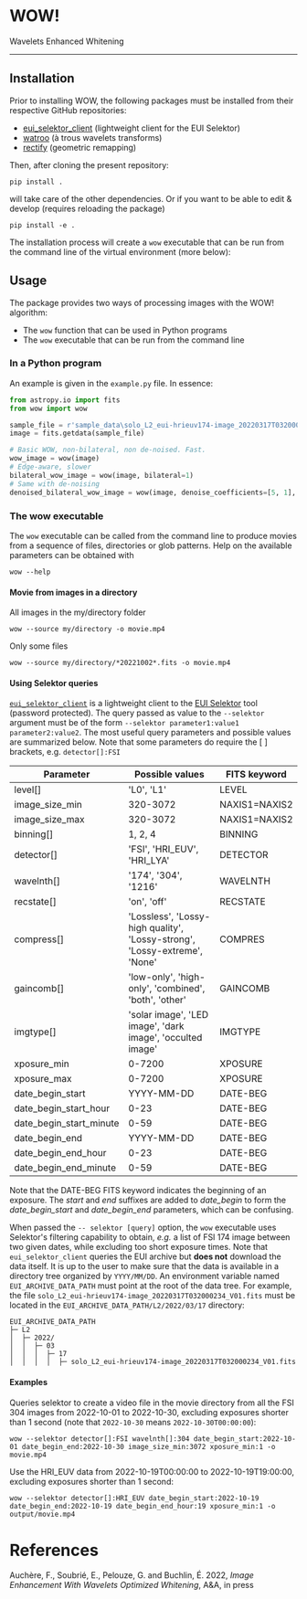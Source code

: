 # WOW!
Wavelets Enhanced Whitening
___

## Installation

Prior to installing WOW, the following packages must be installed from their respective GitHub repositories: 

 * [eui_selektor_client](https://github.com/gpelouze/eui_selektor_client) (lightweight client for the EUI Selektor)
 * [watroo](https://github.com/frederic-auchere/wavelets) (à trous wavelets transforms)
 * [rectify](https://github.com/frederic-auchere/rectify) (geometric remapping)

Then, after cloning the present repository:

```shell
pip install .
```

will take care of the other dependencies. Or if you want to be able to edit & develop (requires reloading the package)

```shell
pip install -e .
```

The installation process will create a `wow` executable that can be run from the command line of the virtual environment (more below):

## Usage

The package provides two ways of processing images with the WOW! algorithm:
* The `wow` function that can be used in Python programs
* The `wow` executable that can be run from the command line

### In a Python program

An example is given in the `example.py` file. In essence:
```python
from astropy.io import fits
from wow import wow

sample_file = r'sample_data\solo_L2_eui-hrieuv174-image_20220317T032000234_V01.fits'
image = fits.getdata(sample_file)

# Basic WOW, non-bilateral, non de-noised. Fast.
wow_image = wow(image)
# Edge-aware, slower
bilateral_wow_image = wow(image, bilateral=1) 
# Same with de-noising
denoised_bilateral_wow_image = wow(image, denoise_coefficients=[5, 1], bilateral=1)  
```

### The wow executable

The `wow` executable can be called from the command line to produce movies from a sequence of files, directories or glob patterns. Help on the available parameters can be obtained with

```shell
wow --help
```

#### Movie from images in a directory

All images in the my/directory folder
```shell
wow --source my/directory -o movie.mp4
```
Only some files
```shell
wow --source my/directory/*20221002*.fits -o movie.mp4
```



#### Using Selektor queries

[`eui_selektor_client`](https://github.com/gpelouze/eui_selektor_client) is a lightweight client to the [EUI Selektor](https://www.sidc.be/EUI/data_internal/selektor) tool (password protected). The query passed as value to the `--selektor` argument must be of the form `--selektor parameter1:value1 parameter2:value2`. The most useful query parameters and possible values are summarized below. Note that some parameters do require the [ ] brackets, e.g. `detector[]:FSI`

| Parameter               | Possible values                                                           | FITS keyword  |
|-------------------------|---------------------------------------------------------------------------|---------------|
| level[]                 | 'L0', 'L1'                                                                | LEVEL         |
| image_size_min          | 320-3072                                                                  | NAXIS1=NAXIS2 |
| image_size_max          | 320-3072                                                                  | NAXIS1=NAXIS2 |
| binning[]               | 1, 2, 4                                                                   | BINNING       |
| detector[]              | 'FSI', 'HRI_EUV', 'HRI_LYA'                                               | DETECTOR      |
| wavelnth[]              | '174', '304', '1216'                                                      | WAVELNTH      |
| recstate[]              | 'on', 'off'                                                               | RECSTATE      |
| compress[]              | 'Lossless', 'Lossy-high quality', 'Lossy-strong', 'Lossy-extreme', 'None' | COMPRES       |
| gaincomb[]              | 'low-only', 'high-only', 'combined', 'both', 'other'                      | GAINCOMB      |
| imgtype[]               | 'solar image', 'LED image', 'dark image', 'occulted image'                | IMGTYPE       |
| xposure_min             | 0-7200                                                                    | XPOSURE       |
| xposure_max             | 0-7200                                                                    | XPOSURE       |
| date_begin_start        | YYYY-MM-DD                                                                | DATE-BEG      |
| date_begin_start_hour   | 0-23                                                                      | DATE-BEG      |
| date_begin_start_minute | 0-59                                                                      | DATE-BEG      |
| date_begin_end          | YYYY-MM-DD                                                                | DATE-BEG      |
| date_begin_end_hour     | 0-23                                                                      | DATE-BEG      |
| date_begin_end_minute   | 0-59                                                                      | DATE-BEG      |

Note that the DATE-BEG FITS keyword indicates the beginning of an exposure. The *start* and *end* suffixes are added to *date_begin* to form the *date_begin_start* and *date_begin_end* parameters, which can be confusing. 

When passed the `-- selektor [query]` option, the `wow` executable uses Selektor's filtering capability to obtain, *e.g.* a list of FSI 174 image between two given dates, while excluding too short exposure times. Note that `eui_selektor_client` queries the EUI archive but **does not** download the data itself. It is up to the user to make sure that the data is available in a directory tree organized by `YYYY/MM/DD`. An environment variable named `EUI_ARCHIVE_DATA_PATH` must point at the root of the data tree. For example, the file `solo_L2_eui-hrieuv174-image_20220317T032000234_V01.fits` must be located in the `EUI_ARCHIVE_DATA_PATH/L2/2022/03/17` directory:

```shell
EUI_ARCHIVE_DATA_PATH
├─ L2
│  ├─ 2022/
│  │  ├─ 03
│  │  │  ├─ 17
│  │  │  │  ├─ solo_L2_eui-hrieuv174-image_20220317T032000234_V01.fits
```

#### Examples

Queries selektor to create a video file in the movie directory from all the FSI 304 images from 2022-10-01 to 2022-10-30, excluding exposures shorter than 1 second (note that `2022-10-30` means `2022-10-30T00:00:00`):

```shell
wow --selektor detector[]:FSI wavelnth[]:304 date_begin_start:2022-10-01 date_begin_end:2022-10-30 image_size_min:3072 xposure_min:1 -o movie.mp4
```
Use the HRI_EUV data from 2022-10-19T00:00:00 to 2022-10-19T19:00:00, excluding exposures shorter than 1 second:

```shell
wow --selektor detector[]:HRI_EUV date_begin_start:2022-10-19 date_begin_end:2022-10-19 date_begin_end_hour:19 xposure_min:1 -o output/movie.mp4
```

# References

Auchère, F., Soubrié, E., Pelouze, G. and Buchlin, É. 2022, *Image Enhancement With Wavelets Optimized Whitening*, A&A, in press
